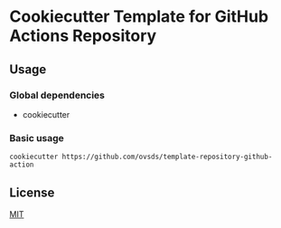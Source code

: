 # Cookiecutter Template for GitHub Actions Repository

## Usage

### Global dependencies

- cookiecutter

### Basic usage

```shell
cookiecutter https://github.com/ovsds/template-repository-github-action
```

## License

[MIT](LICENSE)
